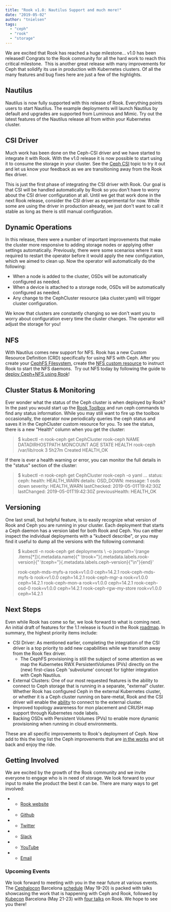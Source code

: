 ```yaml
---
title: "Rook v1.0: Nautilus Support and much more!"
date: "2019-05-02"
author: "tnielsen"
tags: 
  - "ceph"
  - "rook"
  - "storage"
---
```


We are excited that Rook has reached a huge milestone... v1.0 has been released! Congrats to the Rook community for all the hard work to reach this critical milestone.  This is another great release with many improvements for Ceph that solidify its use in production with Kubernetes clusters. Of all the many features and bug fixes here are just a few of the highlights.

## Nautilus

Nautilus is now fully supported with this release of Rook. Everything points users to start Nautilus. The example deployments will launch Nautilus by default and upgrades are supported from Luminous and Mimic. Try out the latest features of the Nautilus release all from within your Kubernetes cluster.

## CSI Driver

Much work has been done on the Ceph-CSI driver and we have started to integrate it with Rook. With the v1.0 release it is now possible to start using it to consume the storage in your cluster. See the [Ceph CSI](https://rook.io/docs/rook/v1.0/ceph-csi-drivers.html) topic to try it out and let us know your feedback as we are transitioning away from the Rook flex driver.

This is just the first phase of integrating the CSI driver with Rook. Our goal is that CSI will be handled automatically by Rook so you don't have to worry about the CSI driver configuration at all. Until we get that work done in the next Rook release, consider the CSI driver as experimental for now. While some are using the driver in production already, we just don't want to call it stable as long as there is still manual configuration.

## Dynamic Operations

In this release, there were a number of important improvements that make the cluster more responsive to adding storage nodes or applying other settings automatically. Previously, there were some scenarios where it was required to restart the operator before it would apply the new configuration, which we aimed to clean up. Now the operator will automatically do the following:

- When a node is added to the cluster, OSDs will be automatically configured as needed.
- When a device is attached to a storage node, OSDs will be automatically configured as needed.
- Any change to the CephCluster resource (aka cluster.yaml) will trigger cluster configuration.

We know that clusters are constantly changing so we don't want you to worry about configuration every time the cluster changes. The operator will adjust the storage for you!

## NFS

With Nautilus comes new support for NFS. Rook has a new Custom Resource Definition (CRD) specifically for using NFS with Ceph. After you create your [CephFS Filesystem](https://rook.io/docs/rook/v1.0/ceph-filesystem.html), create the [NFS custom resource](https://rook.io/docs/rook/v1.0/ceph-nfs-crd.html) to instruct Rook to start the NFS daemons.  Try out NFS today by following the guide to [deploy Ceph+NFS using Rook](https://ceph.com/community/deploying-a-cephnfs-server-cluster-with-rook/)!

## Cluster Status & Monitoring

Ever wonder what the status of the Ceph cluster is when deployed by Rook? In the past you would start up the [Rook Toolbox](https://rook.io/docs/rook/v1.0/ceph-toolbox.html) and run ceph commands to find any status information. While you may still want to fire up the toolbox occasionally, the operator now periodically queries the ceph status and saves it in the CephCluster custom resource for you. To see the status, there is a new "Health" column when you get the cluster:

> $ kubectl -n rook-ceph get CephCluster rook-ceph 
> NAME DATADIRHOSTPATH MONCOUNT AGE STATE HEALTH
> rook-ceph /var/lib/rook 3 5h27m Created HEALTH\_OK

If there is ever a health warning or error, you can monitor the full details in the "status" section of the cluster:

> $ kubectl -n rook-ceph get CephCluster rook-ceph -o yaml
>   ...
>  status:
>  ceph:
>  health: HEALTH\_WARN      details:
>  OSD\_DOWN:
>  message: 1 osds down
>  severity: HEALTH\_WARN
>  lastChecked: 2019-05-01T19:42:30Z
>  lastChanged: 2019-05-01T19:42:30Z      previousHealth: HEALTH\_OK 

## Versioning

One last small, but helpful feature, is to easily recognize what version of Rook and Ceph you are running in your cluster. Each deployment that starts a Ceph daemon has a version label for both Rook and Ceph. You can either inspect the individual deployments with a "kubectl describe", or you may find it useful to dump all the versions with the following command:

> $ kubectl -n rook-ceph get deployments \\
>   -o jsonpath='{range .items\[\*\]}{.metadata.name}{" \\trook="}{.metadata.labels.rook-version}{" \\tceph="}{.metadata.labels.ceph-version}{"\\n"}{end}'
> 
> rook-ceph-mds-myfs-a 	rook=v1.0.0 ceph=14.2.1
> rook-ceph-mds-myfs-b 	rook=v1.0.0 	ceph=14.2.1
> rook-ceph-mgr-a 	rook=v1.0.0 	ceph=14.2.1
> rook-ceph-mon-a 	rook=v1.0.0 	ceph=14.2.1
> rook-ceph-osd-0 	rook=v1.0.0 ceph=14.2.1
> rook-ceph-rgw-my-store 	rook=v1.0.0 	ceph=14.2.1 

## Next Steps

Even while Rook has come so far, we look forward to what is coming next. An initial draft of features for the 1.1 release is found in the Rook [roadmap](https://github.com/rook/rook/blob/master/ROADMAP.md). In summary, the highest priority items include:

- CSI Driver: As mentioned earlier, completing the integration of the CSI driver is a top priority to add new capabilities while we transition away from the Rook flex driver.
    - The CephFS provisioning is still the subject of some attention as we map the Kubernetes RWX PersistentVolumes (PVs) directly on the (new) first-class Ceph 'subvolume' concept for tighter integration with Ceph Nautilus.
- External Clusters: One of our most requested features is the ability to connect to Ceph storage that is running in a separate, "external" cluster. Whether Rook has configured Ceph in the external Kubernetes cluster, or whether it is a Ceph cluster running on bare-metal, Rook and the CSI driver will enable the [ability](https://github.com/rook/rook/blob/master/design/ceph-external-cluster.md) to connect to the external cluster.
- Improved topology awareness for mon placement and CRUSH map support through Kubernetes node labels.
- Backing OSDs with Persistent Volumes (PVs) to enable more dynamic provisioning when running in cloud environments.

These are all specific improvements to Rook's deployment of Ceph. Now add to this the long list the Ceph improvements that are [in the works](https://tracker.ceph.com/projects/ceph/roadmap) and sit back and enjoy the ride.

## Getting Involved

We are excited by the growth of the Rook community and we invite everyone to engage who is in need of storage. We look forward to your input to make the product the best it can be. There are many ways to get involved:

- - [Rook website](https://rook.io/)

- - [Github](https://github.com/rook/rook)

- - [Twitter](https://twitter.com/rook_io)

- - [Slack](https://slack.rook.io)

- - [YouTube](https://www.youtube.com/channel/UCa7kFUSGO4NNSJV8MJVlJAA)

- - [Email](mailto:info@rook.io)

### Upcoming Events

We look forward to meeting with you in the near future at various events. The [Cephalocon](https://ceph.com/cephalocon/barcelona-2019/) Barcelona [schedule](https://ceph.com/cephalocon/barcelona-2019/cephalocon-2019-barcelona-schedule/) (May 19-20) is packed with talks showcasing the work that is happening with Ceph and Rook, followed by [Kubecon](https://events.linuxfoundation.org/events/kubecon-cloudnativecon-europe-2019) Barcelona (May 21-23) with [four talks](https://events.linuxfoundation.org/events/kubecon-cloudnativecon-europe-2019/schedule) on Rook. We hope to see you there!
